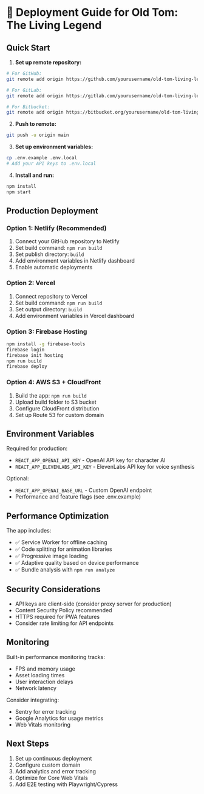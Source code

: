 # 🚀 Deployment Guide for Old Tom: The Living Legend

## Quick Start

1. **Set up remote repository:**
```bash
# For GitHub:
git remote add origin https://github.com/yourusername/old-tom-living-legend.git

# For GitLab:
git remote add origin https://gitlab.com/yourusername/old-tom-living-legend.git

# For Bitbucket:
git remote add origin https://bitbucket.org/yourusername/old-tom-living-legend.git
```

2. **Push to remote:**
```bash
git push -u origin main
```

3. **Set up environment variables:**
```bash
cp .env.example .env.local
# Add your API keys to .env.local
```

4. **Install and run:**
```bash
npm install
npm start
```

## Production Deployment

### Option 1: Netlify (Recommended)
1. Connect your GitHub repository to Netlify
2. Set build command: `npm run build`
3. Set publish directory: `build`
4. Add environment variables in Netlify dashboard
5. Enable automatic deployments

### Option 2: Vercel
1. Connect repository to Vercel
2. Set build command: `npm run build`
3. Set output directory: `build`
4. Add environment variables in Vercel dashboard

### Option 3: Firebase Hosting
```bash
npm install -g firebase-tools
firebase login
firebase init hosting
npm run build
firebase deploy
```

### Option 4: AWS S3 + CloudFront
1. Build the app: `npm run build`
2. Upload build folder to S3 bucket
3. Configure CloudFront distribution
4. Set up Route 53 for custom domain

## Environment Variables

Required for production:
- `REACT_APP_OPENAI_API_KEY` - OpenAI API key for character AI
- `REACT_APP_ELEVENLABS_API_KEY` - ElevenLabs API key for voice synthesis

Optional:
- `REACT_APP_OPENAI_BASE_URL` - Custom OpenAI endpoint
- Performance and feature flags (see .env.example)

## Performance Optimization

The app includes:
- ✅ Service Worker for offline caching
- ✅ Code splitting for animation libraries
- ✅ Progressive image loading
- ✅ Adaptive quality based on device performance
- ✅ Bundle analysis with `npm run analyze`

## Security Considerations

- API keys are client-side (consider proxy server for production)
- Content Security Policy recommended
- HTTPS required for PWA features
- Consider rate limiting for API endpoints

## Monitoring

Built-in performance monitoring tracks:
- FPS and memory usage
- Asset loading times
- User interaction delays
- Network latency

Consider integrating:
- Sentry for error tracking
- Google Analytics for usage metrics
- Web Vitals monitoring

## Next Steps

1. Set up continuous deployment
2. Configure custom domain
3. Add analytics and error tracking
4. Optimize for Core Web Vitals
5. Add E2E testing with Playwright/Cypress